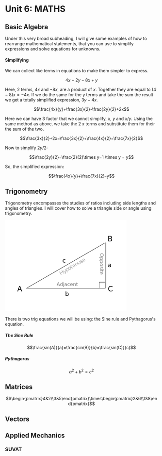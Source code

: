 Unit 6: MATHS
=============

Basic Algebra
-------------
Under this very broad subheading, I will give some examples of how to rearrange mathematical statements, that you can use to simplify expressions and solve equations for unknowns.

#### Simplifying

We can collect like terms in equations to make them simpler to express.

$$4x+2y-8x+y$$

Here, 2 terms, $4x$ and $-8x$, are a product of $x$. Together they are equal to $(4-8)x=-4x$. If we do the same for the y terms and take the sum the result we get a totally simplified expression, $3y-4x$.

$$\frac{4x}{y}+\frac{3x}{2}-\frac{2y}{2}+2x$$

Here we can have 3 factor that we cannot simplify, $x$, $y$ and $x/y$. Using the same method as above, we take the 2 $x$ terms and substitute them for their the sum of the two. 

$$\frac{3x}{2}+2x=\frac{3x}{2}+\frac{4x}{2}=\frac{7x}{2}$$

Now to simplify $2y/2$:

$$\frac{2y}{2}=\frac{2}{2}\times y=1 \times y = y$$

So, the simplified expression:

$$\frac{4x}{y}+\frac{7x}{2}-y$$

Trigonometry
-------------
Trigonometry encompasses the studies of ratios including side lengths and angles of triangles. I will cover how to solve a triangle side or angle using trigonometry.

![trig triangle](./images/trig_triangle.png)

There is two trig equations we will be using: the Sine rule and Pythagorus's equation.

##### The Sine Rule

$$\frac{sin(A)}{a}=\frac{sin(B)}{b}=\frac{sin(C)}{c}$$

##### Pythagorus

$$a^2+b^2=c^2$$

Matrices
-------------

$$\begin{pmatrix}4&2\\3&5\end{pmatrix}\times\begin{pmatrix}2&6\\1&8\end{pmatrix}$$



Vectors
-------------

Applied Mechanics
-------------

### SUVAT


